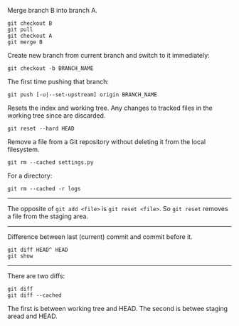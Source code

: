


Merge branch B into branch A.

    git checkout B
    git pull
    git checkout A
    git merge B

Create new branch from current branch and switch to it immediately:

    git checkout -b BRANCH_NAME

The first time pushing that branch:

    git push [-u|--set-upstream] origin BRANCH_NAME

Resets the index and working tree. Any changes to tracked files in the working tree since <commit> are discarded.

    git reset --hard HEAD

Remove a file from a Git repository without deleting it from the local filesystem.

    git rm --cached settings.py

For a directory:

    git rm --cached -r logs

---

The opposite of `git add <file>` is `git reset <file>`. So `git reset` removes a file from the staging area.

---

Difference between last (current) commit and commit before it.

    git diff HEAD^ HEAD
    git show

---

There are two diffs:

    git diff
    git diff --cached

The first is between working tree and HEAD. The second is betwee staging aread and HEAD.
